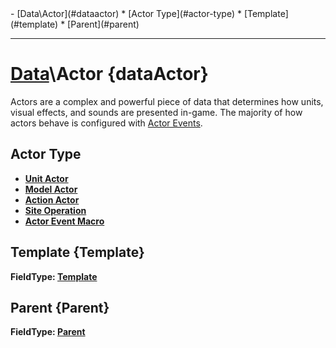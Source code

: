 <div id="toc" markdown="1">
- [Data\Actor](#dataactor)
  * [Actor Type](#actor-type)
  * [Template](#template)
  * [Parent](#parent)

</div>

***

# [](dcei.engine.proto.Actor)**[Data](Data)\Actor** {dataActor}

[](manual-wiki-start)
Actors are a complex and powerful piece of data that determines how units, visual effects, and sounds are presented in-game. The majority of how actors behave is configured with [Actor Events](Data-ActorEvent).
[](manual-wiki-end)

## [](dcei.engine.proto.Actor.oneof_actor_type)**Actor Type**
* **[Unit Actor](Data-Actor-Unit-Actor)**
* **[Model Actor](Data-Actor-Model-Actor)**
* **[Action Actor](Data-Actor-Action-Actor)**
* **[Site Operation](Data-Actor-Site-Operation)**
* **[Actor Event Macro](Data-Actor-Event-Macro)**

[](manual-wiki-start)

[](manual-wiki-end)

## [](dcei.engine.proto.Actor.template)**Template** {Template}
[](GenericField.template)**FieldType: [Template](GenericField#template)**


[](manual-wiki-start)

[](manual-wiki-end)

## [](dcei.engine.proto.Actor.parent)**Parent** {Parent}
[](GenericField.parent)**FieldType: [Parent](GenericField#parent)**


[](manual-wiki-start)

[](manual-wiki-end)

